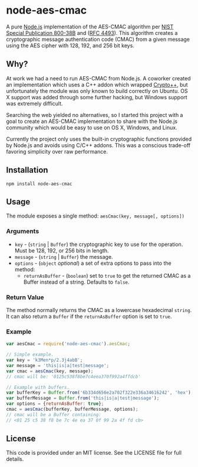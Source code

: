 node-aes-cmac
=============

A pure [Node.js](http://nodejs.org/) implementation of the AES-CMAC algorithm
per [NIST Special Publication 800-38B](http://csrc.nist.gov/publications/nistpubs/800-38B/SP_800-38B.pdf)
and ([RFC 4493](http://tools.ietf.org/html/rfc4493)).
This algorithm creates a cryptographic message authentication code (CMAC)
from a given message using the AES cipher with 128, 192, and 256 bit keys.


## Why?

At work we had a need to run AES-CMAC from Node.js.
A coworker created an implementation which uses a C++ addon which wrapped [Crypto++](http://www.cryptopp.com/),
but unfortunately the module was only known to build correctly on Ubuntu.
OS X support was added through some further hacking, but Windows support was extremely difficult.

Searching the web yielded no alternatives, so I started this project with a goal to
create an AES-CMAC implementation to share with the Node.js community which would be easy to use on
OS X, Windows, and Linux.

Currently the project only uses the built-in cryptographic functions provided by Node.js and avoids using C/C++ addons.
This was a conscious trade-off favoring simplicity over raw performance.


## Installation

    npm install node-aes-cmac


## Usage

The module exposes a single method: `aesCmac(key, message[, options])`

### Arguments

* `key` - (`string` | `Buffer`) the cryptographic key to use for the operation.
    Must be 128, 192, or 256 bits in length.
* `message` - (`string` | `Buffer`) the message.
* `options` - (`object` *optional*) a set of extra options to pass into the method:
    * `returnAsBuffer` - (`boolean`) set to `true` to get the returned CMAC as a Buffer
       instead of a string. Defaults to `false`.

### Return Value

The method normally returns the CMAC as a lowercase hexadecimal `string`.
It can also return a `Buffer` if the `returnAsBuffer` option is set to `true`.

### Example

```javascript
var aesCmac = require('node-aes-cmac').aesCmac;

// Simple example.
var key = 'k3Men*p/2.3j4abB';
var message = 'this|is|a|test|message';
var cmac = aesCmac(key, message);
// cmac will be: '0125c538f8be7c4eea370f992a4ffdcb'

// Example with buffers.
var bufferKey = Buffer.from('6b334d656e2a702f322e336a34616242', 'hex');
var bufferMessage = Buffer.from('this|is|a|test|message');
var options = {returnAsBuffer: true};
cmac = aesCmac(bufferKey, bufferMessage, options);
// cmac will be a Buffer containing:
// <01 25 c5 38 f8 be 7c 4e ea 37 0f 99 2a 4f fd cb>
```


## License

This code is provided under an MIT license. See the LICENSE file for full details.
